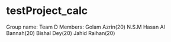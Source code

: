 # testProject_calc
Group name: Team D
Members:
Golam Azrin(20)
N.S.M Hasan Al Bannah(20)
Bishal Dey(20)
Jahid Raihan(20)
